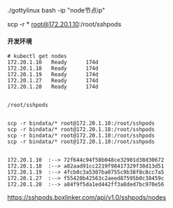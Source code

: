 ./gottylinux bash -ip "node节点ip"



scp -r * root@172.20.1.10:/root/sshpods



    
#### 开发环境 
    
    # kubectl get nodes
    172.20.1.10   Ready      174d
    172.20.1.18   Ready      174d
    172.20.1.19   Ready      174d
    172.20.1.27   Ready      174d
    172.20.1.28   Ready      174d
    
    
    /root/sshpods
    
    
    scp -r bindata/* root@172.20.1.10:/root/sshpods
    scp -r bindata/* root@172.20.1.18:/root/sshpods
    scp -r bindata/* root@172.20.1.10:/root/sshpods
    scp -r bindata/* root@172.20.1.10:/root/sshpods
    
    
    172.20.1.10  :--> 72f644c94f58b048ce32901d38d30672
    172.20.1.18  :--> a82aad91cc2219f98417329f38d13d51
    172.20.1.19  :--> 4fcb0c3a5307ba0755c9b38f8c8cc7a5
    172.20.1.27  :--> f55420b42563c2aeed87595b0c38459c
    172.20.1.28  :--> a84f9f5da1ed442ff3a8ded7bc970e56
    

https://sshpods.boxlinker.com/api/v1.0/sshpods/nodes